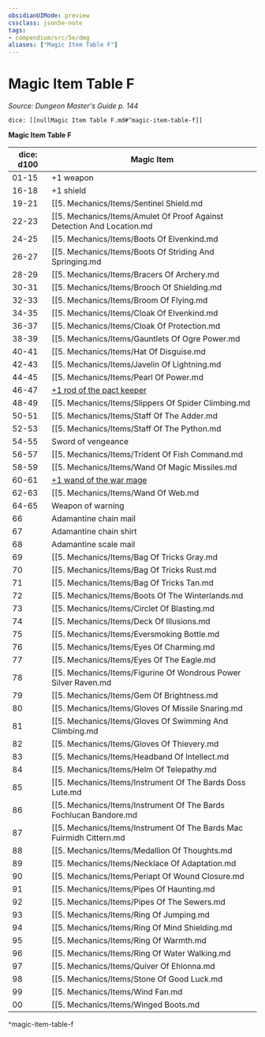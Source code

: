 ```yaml
---
obsidianUIMode: preview
cssclass: json5e-note
tags:
- compendium/src/5e/dmg
aliases: ["Magic Item Table F"]
---
```

# Magic Item Table F
*Source: Dungeon Master's Guide p. 144* 

`dice: [[nullMagic Item Table F.md#^magic-item-table-f]]`

**Magic Item Table F**

| dice: d100 | Magic Item |
|------------|------------|
| 01-15 | +1 weapon |
| 16-18 | +1 shield |
| 19-21 | [[5. Mechanics/Items/Sentinel Shield.md|Sentinel shield]] |
| 22-23 | [[5. Mechanics/Items/Amulet Of Proof Against Detection And Location.md|Amulet of proof against detection and location]] |
| 24-25 | [[5. Mechanics/Items/Boots Of Elvenkind.md|Boots of elvenkind]] |
| 26-27 | [[5. Mechanics/Items/Boots Of Striding And Springing.md|Boots of striding and springing]] |
| 28-29 | [[5. Mechanics/Items/Bracers Of Archery.md|Bracers of archery]] |
| 30-31 | [[5. Mechanics/Items/Brooch Of Shielding.md|Brooch of shielding]] |
| 32-33 | [[5. Mechanics/Items/Broom Of Flying.md|Broom of flying]] |
| 34-35 | [[5. Mechanics/Items/Cloak Of Elvenkind.md|Cloak of elvenkind]] |
| 36-37 | [[5. Mechanics/Items/Cloak Of Protection.md|Cloak of protection]] |
| 38-39 | [[5. Mechanics/Items/Gauntlets Of Ogre Power.md|Gauntlets of ogre power]] |
| 40-41 | [[5. Mechanics/Items/Hat Of Disguise.md|Hat of disguise]] |
| 42-43 | [[5. Mechanics/Items/Javelin Of Lightning.md|Javelin of lightning]] |
| 44-45 | [[5. Mechanics/Items/Pearl Of Power.md|Pearl of power]] |
| 46-47 | [+1 rod of the pact keeper](compendium/items/1-rod-of-the-pact-keeper.md) |
| 48-49 | [[5. Mechanics/Items/Slippers Of Spider Climbing.md|Slippers of spider climbing]] |
| 50-51 | [[5. Mechanics/Items/Staff Of The Adder.md|Staff of the adder]] |
| 52-53 | [[5. Mechanics/Items/Staff Of The Python.md|Staff of the python]] |
| 54-55 | Sword of vengeance |
| 56-57 | [[5. Mechanics/Items/Trident Of Fish Command.md|Trident of fish command]] |
| 58-59 | [[5. Mechanics/Items/Wand Of Magic Missiles.md|Wand of magic missiles]] |
| 60-61 | [+1 wand of the war mage](compendium/items/1-wand-of-the-war-mage.md) |
| 62-63 | [[5. Mechanics/Items/Wand Of Web.md|Wand of web]] |
| 64-65 | Weapon of warning |
| 66 | Adamantine chain mail |
| 67 | Adamantine chain shirt |
| 68 | Adamantine scale mail |
| 69 | [[5. Mechanics/Items/Bag Of Tricks Gray.md|Bag of tricks, gray]] |
| 70 | [[5. Mechanics/Items/Bag Of Tricks Rust.md|Bag of tricks, rust]] |
| 71 | [[5. Mechanics/Items/Bag Of Tricks Tan.md|Bag of tricks, tan]] |
| 72 | [[5. Mechanics/Items/Boots Of The Winterlands.md|Boots of the winterlands]] |
| 73 | [[5. Mechanics/Items/Circlet Of Blasting.md|Circlet of blasting]] |
| 74 | [[5. Mechanics/Items/Deck Of Illusions.md|Deck of illusions]] |
| 75 | [[5. Mechanics/Items/Eversmoking Bottle.md|Eversmoking bottle]] |
| 76 | [[5. Mechanics/Items/Eyes Of Charming.md|Eyes of charming]] |
| 77 | [[5. Mechanics/Items/Eyes Of The Eagle.md|Eyes of the eagle]] |
| 78 | [[5. Mechanics/Items/Figurine Of Wondrous Power Silver Raven.md|Figurine of wondrous power, silver raven]] |
| 79 | [[5. Mechanics/Items/Gem Of Brightness.md|Gem of brightness]] |
| 80 | [[5. Mechanics/Items/Gloves Of Missile Snaring.md|Gloves of missile snaring]] |
| 81 | [[5. Mechanics/Items/Gloves Of Swimming And Climbing.md|Gloves of swimming and climbing]] |
| 82 | [[5. Mechanics/Items/Gloves Of Thievery.md|Gloves of thievery]] |
| 83 | [[5. Mechanics/Items/Headband Of Intellect.md|Headband of intellect]] |
| 84 | [[5. Mechanics/Items/Helm Of Telepathy.md|Helm of telepathy]] |
| 85 | [[5. Mechanics/Items/Instrument Of The Bards Doss Lute.md|Instrument of the bards, doss lute]] |
| 86 | [[5. Mechanics/Items/Instrument Of The Bards Fochlucan Bandore.md|Instrument of the bards, fochlucan bandore]] |
| 87 | [[5. Mechanics/Items/Instrument Of The Bards Mac Fuirmidh Cittern.md|Instrument of the bards, mac-fuirmidh cittern]] |
| 88 | [[5. Mechanics/Items/Medallion Of Thoughts.md|Medallion of thoughts]] |
| 89 | [[5. Mechanics/Items/Necklace Of Adaptation.md|Necklace of adaptation]] |
| 90 | [[5. Mechanics/Items/Periapt Of Wound Closure.md|Periapt of wound closure]] |
| 91 | [[5. Mechanics/Items/Pipes Of Haunting.md|Pipes of haunting]] |
| 92 | [[5. Mechanics/Items/Pipes Of The Sewers.md|Pipes of the sewers]] |
| 93 | [[5. Mechanics/Items/Ring Of Jumping.md|Ring of jumping]] |
| 94 | [[5. Mechanics/Items/Ring Of Mind Shielding.md|Ring of mind shielding]] |
| 95 | [[5. Mechanics/Items/Ring Of Warmth.md|Ring of warmth]] |
| 96 | [[5. Mechanics/Items/Ring Of Water Walking.md|Ring of water walking]] |
| 97 | [[5. Mechanics/Items/Quiver Of Ehlonna.md|Quiver of ehlonna]] |
| 98 | [[5. Mechanics/Items/Stone Of Good Luck.md|Stone of good luck]] |
| 99 | [[5. Mechanics/Items/Wind Fan.md|Wind fan]] |
| 00 | [[5. Mechanics/Items/Winged Boots.md|Winged boots]] |
^magic-item-table-f